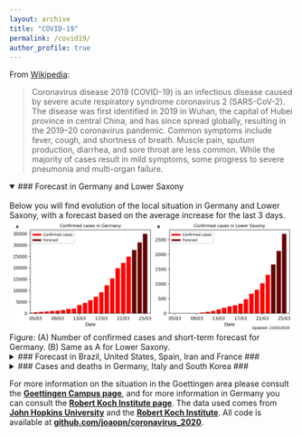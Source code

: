 ```yaml
---
layout: archive
title: "COVID-19"
permalink: /covid19/
author_profile: true
---
```


From [Wikipedia](https://en.wikipedia.org/wiki/Coronavirus_disease_2019): 

> Coronavirus disease 2019 (COVID-19) is an infectious disease caused by severe acute respiratory syndrome coronavirus 2 (SARS-CoV-2). The disease was first identified in 2019 in Wuhan, the capital of Hubei province in central China, and has since spread globally, resulting in the 2019–20 coronavirus pandemic. Common symptoms include fever, cough, and shortness of breath. Muscle pain, sputum production, diarrhea, and sore throat are less common. While the majority of cases result in mild symptoms, some progress to severe pneumonia and multi-organ failure.

<details open>
<summary>
### Forecast in Germany and Lower Saxony
</summary>
<br>
Below you will find evolution of the local situation in Germany and Lower Saxony, with a forecast based on the average increase for the last 3 days.
<br>
<img src="https://raw.githubusercontent.com/joaopn/coronavirus_2020/master/plots/germany_local_en.png"/>
Figure: (A) Number of confirmed cases and short-term forecast for Germany. (B) Same as A for Lower Saxony.
</details>

<details>
<summary>
### Forecast in Brazil, United States, Spain, Iran and France ###
</summary>
<br>
Below you will find evolution of the local situation in Brazil, United States, Spain, Iran and France, with a forecast based on the average increase for the last 3 days. Up-to-date plots of all 193 countries are available (here)[https://github.com/joaopn/coronavirus_2020/tree/master/plots/johnhopkins]. 

<img src="https://raw.githubusercontent.com/joaopn/coronavirus_2020/master/plots/johnhopkins/brazil_confirmed.png"/>
<img src="https://raw.githubusercontent.com/joaopn/coronavirus_2020/master/plots/johnhopkins/us_confirmed.png"/>
<img src="https://raw.githubusercontent.com/joaopn/coronavirus_2020/master/plots/johnhopkins/spain_confirmed.png"/>
<img src="https://raw.githubusercontent.com/joaopn/coronavirus_2020/master/plots/johnhopkins/iran_confirmed.png"/>
<img src="https://raw.githubusercontent.com/joaopn/coronavirus_2020/master/plots/johnhopkins/france_confirmed.png"/>
</details>

<details>
<summary>
### Cases and deaths in Germany, Italy and South Korea ###
</summary>
<br>
Below you find a comparison of the evolution in cases and deaths in Germany, Italy and South Korea.

<img src="https://raw.githubusercontent.com/joaopn/coronavirus_2020/master/plots/evolution_en.png", alt="Cases and deaths in Germany, Italy and South Korea"/>
Figure: (A) Number of reported cases in Germany, Italy and South Korea, in days after the 100th case was registered. (B) Same as A for number of reported deaths, in days after the 1st death.
</details>

For more information on the situation in the Goettingen area please consult the [**Goettingen Campus page**](https://goettingen-campus.de/coronavirus), and for more information in Germany you can consult the [**Robert Koch Institute page**](https://www.rki.de/EN/Home/homepage_node.html). 
The data used comes from [**John Hopkins University**](https://github.com/CSSEGISandData/COVID-19) and the [**Robert Koch Institute**](https://www.rki.de/DE/Content/InfAZ/N/Neuartiges_Coronavirus/Situationsberichte/Archiv.html). All code is available at [**github.com/joaopn/coronavirus_2020**](https://github.com/joaopn/coronavirus_2020). 